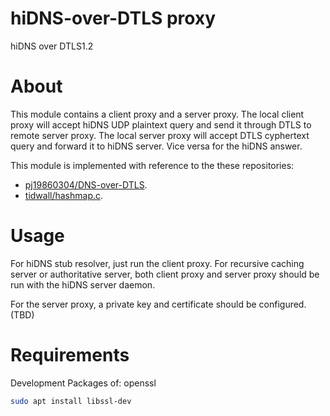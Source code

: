 # hiDNS-over-DTLS proxy
hiDNS over DTLS1.2

About
=====

This module contains a client proxy and a server proxy. The local client proxy will accept hiDNS UDP plaintext query and send it through DTLS to remote server proxy. The local server proxy will accept DTLS cyphertext query and forward it to hiDNS server. Vice versa for the hiDNS answer.

This module is implemented with reference to the these repositories:

- [pj19860304/DNS-over-DTLS](https://github.com/pj19860304/DNS-over-DTLS).
- [tidwall/hashmap.c](https://github.com/tidwall/hashmap.c).

Usage
============
For hiDNS stub resolver, just run the client proxy. For recursive caching server or authoritative server, both client proxy and server proxy should be run with the hiDNS server daemon.

For the server proxy, a private key and certificate should be configured. (TBD)

Requirements
============

Development Packages of: openssl
```bash
sudo apt install libssl-dev
```

